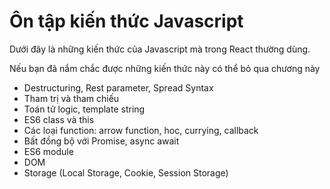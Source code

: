 # Ôn tập kiến thức Javascript

Dưới đây là những kiến thức của Javascript mà trong React thường dùng.

Nếu bạn đã nắm chắc được những kiến thức này có thể bỏ qua chương này

- Destructuring, Rest parameter, Spread Syntax
- Tham trị và tham chiếu
- Toán tử logic, template string
- ES6 class và this
- Các loại function: arrow function,
  hoc, currying, callback
- Bất đồng bộ với Promise, async await
- ES6 module
- DOM
- Storage (Local Storage, Cookie, Session Storage)
